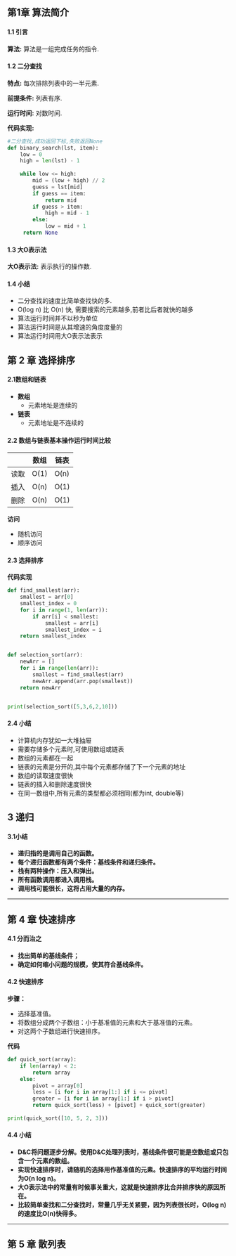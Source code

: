 ## 第1章 算法简介

#### 1.1 引言

**算法:** 算法是一组完成任务的指令.

#### 1.2 二分查找

**特点:** 每次排除列表中的一半元素.

**前提条件:** 列表有序.

**运行时间:** 对数时间.

**代码实现:**

```python
#二分查找,成功返回下标,失败返回None
def binary_search(lst, item):
    low = 0
    high = len(lst) - 1
    
    while low <= high:
        mid = (low + high) // 2
        guess = lst[mid]
        if guess == item:
            return mid
        if guess > item:
            high = mid - 1
        else:
            low = mid + 1
     return None
```

#### 1.3 大O表示法

**大O表示法:** 表示执行的操作数.

#### 1.4 小结

- 二分查找的速度比简单查找快的多.
- O(log n) 比 O(n) 快, 需要搜索的元素越多,前者比后者就快的越多
- 算法运行时间并不以秒为单位
- 算法运行时间是从其增速的角度度量的
- 算法运行时间用大O表示法表示

## 第 2 章 选择排序

 #### 2.1数组和链表

- **数组**
  - 元素地址是连续的
- **链表**
  - 元素地址是不连续的

#### 2.2 数组与链表基本操作运行时间比较

|      | 数组 | 链表 |
| :--: | :--: | ---- |
| 读取 | O(1) | O(n) |
| 插入 | O(n) | O(1) |
| 删除 | O(n) | O(1) |

**访问**

- 随机访问
- 顺序访问

#### 2.3 选择排序

**代码实现**

```python
def find_smallest(arr):
    smallest = arr[0]
    smallest_index = 0
    for i in range(1, len(arr)):
        if arr[i] < smallest:
            smallest = arr[i]
            smallest_index = i
    return smallest_index


def selection_sort(arr):
    newArr = []
    for i in range(len(arr)):
        smallest = find_smallest(arr)
        newArr.append(arr.pop(smallest))
    return newArr


print(selection_sort([5,3,6,2,10]))
```

#### 2.4 小结

- 计算机内存犹如一大堆抽屉
- 需要存储多个元素时,可使用数组或链表
- 数组的元素都在一起
- 链表的元素是分开的,其中每个元素都存储了下一个元素的地址
- 数组的读取速度很快
- 链表的插入和删除速度很快
- 在同一数组中,所有元素的类型都必须相同(都为int, double等)
## 3 递归

#### 3.1小结

- **递归指的是调用自己的函数。**
- **每个递归函数都有两个条件：基线条件和递归条件。**
- **栈有两种操作：压入和弹出。**
- **所有函数调用都进入调用栈。**
- **调用栈可能很长，这将占用大量的内存。**

---

## 第 4 章 快速排序

#### 4.1 分而治之

- **找出简单的基线条件；**
- **确定如何缩小问题的规模，使其符合基线条件。**

#### 4.2 快速排序

**步骤：**

- 选择基准值。
- 将数组分成两个子数组：小于基准值的元素和大于基准值的元素。
- 对这两个子数组进行快速排序。

**代码**

```python
def quick_sort(array):
    if len(array) < 2:
        return array
    else:
        pivot = array[0]
        less = [i for i in array[1:] if i <= pivot]
        greater = [i for i in array[1:] if i > pivot]
        return quick_sort(less) + [pivot] + quick_sort(greater)
 
print(quick_sort([10, 5, 2, 3]))
```

#### 4.4 小结

- **D&C将问题逐步分解。使用D&C处理列表时，基线条件很可能是空数组或只包含一个元素的数组。**
- **实现快速排序时，请随机的选择用作基准值的元素。快速排序的平均运行时间为O(n log n)。**
- **大O表示法中的常量有时候事关重大，这就是快速排序比合并排序快的原因所在。**
- **比较简单查找和二分查找时，常量几乎无关紧要，因为列表很长时，O(log n) 的速度比O(n)快得多。**

---

## 第 5 章 散列表

